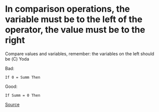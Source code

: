 # In comparison operations, the variable must be to the left of the operator, the value must be to the right

Compare values and variables, remember: the variables on the left should be (С) Yoda 

Bad:
```BSL
If 0 = Summ Then
```

Good:
```BSL
If Summ = 0 Then
```

[Source](https://www.united-coders.com/christian-harms/what-are-yoda-conditions/)